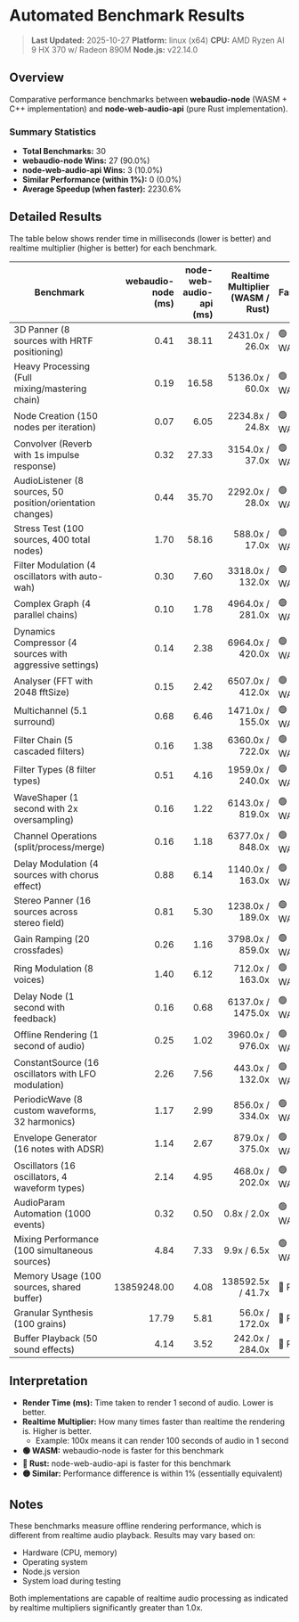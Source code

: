 # Automated Benchmark Results

> **Last Updated:** 2025-10-27
> **Platform:** linux (x64)
> **CPU:** AMD Ryzen AI 9 HX 370 w/ Radeon 890M
> **Node.js:** v22.14.0

## Overview

Comparative performance benchmarks between **webaudio-node** (WASM + C++ implementation) and **node-web-audio-api** (pure Rust implementation).

### Summary Statistics

- **Total Benchmarks:** 30
- **webaudio-node Wins:** 27 (90.0%)
- **node-web-audio-api Wins:** 3 (10.0%)
- **Similar Performance (within 1%):** 0 (0.0%)
- **Average Speedup (when faster):** 2230.6%

## Detailed Results

The table below shows render time in milliseconds (lower is better) and realtime multiplier (higher is better) for each benchmark.

| Benchmark | webaudio-node<br/>(ms) | node-web-audio-api<br/>(ms) | Realtime Multiplier<br/>(WASM / Rust) | Faster | Speedup |
|-----------|----------:|------------:|----------------:|---------|--------:|
| 3D Panner (8 sources with HRTF positioning) | 0.41 | 38.11 | 2431.0x / 26.0x | 🟢 WASM | 9195.1% |
| Heavy Processing (Full mixing/mastering chain) | 0.19 | 16.58 | 5136.0x / 60.0x | 🟢 WASM | 8626.3% |
| Node Creation (150 nodes per iteration) | 0.07 | 6.05 | 2234.8x / 24.8x | 🟢 WASM | 8542.9% |
| Convolver (Reverb with 1s impulse response) | 0.32 | 27.33 | 3154.0x / 37.0x | 🟢 WASM | 8440.6% |
| AudioListener (8 sources, 50 position/orientation changes) | 0.44 | 35.70 | 2292.0x / 28.0x | 🟢 WASM | 8013.6% |
| Stress Test (100 sources, 400 total nodes) | 1.70 | 58.16 | 588.0x / 17.0x | 🟢 WASM | 3321.2% |
| Filter Modulation (4 oscillators with auto-wah) | 0.30 | 7.60 | 3318.0x / 132.0x | 🟢 WASM | 2433.3% |
| Complex Graph (4 parallel chains) | 0.10 | 1.78 | 4964.0x / 281.0x | 🟢 WASM | 1680.0% |
| Dynamics Compressor (4 sources with aggressive settings) | 0.14 | 2.38 | 6964.0x / 420.0x | 🟢 WASM | 1600.0% |
| Analyser (FFT with 2048 fftSize) | 0.15 | 2.42 | 6507.0x / 412.0x | 🟢 WASM | 1513.3% |
| Multichannel (5.1 surround) | 0.68 | 6.46 | 1471.0x / 155.0x | 🟢 WASM | 850.0% |
| Filter Chain (5 cascaded filters) | 0.16 | 1.38 | 6360.0x / 722.0x | 🟢 WASM | 762.5% |
| Filter Types (8 filter types) | 0.51 | 4.16 | 1959.0x / 240.0x | 🟢 WASM | 715.7% |
| WaveShaper (1 second with 2x oversampling) | 0.16 | 1.22 | 6143.0x / 819.0x | 🟢 WASM | 662.5% |
| Channel Operations (split/process/merge) | 0.16 | 1.18 | 6377.0x / 848.0x | 🟢 WASM | 637.5% |
| Delay Modulation (4 sources with chorus effect) | 0.88 | 6.14 | 1140.0x / 163.0x | 🟢 WASM | 597.7% |
| Stereo Panner (16 sources across stereo field) | 0.81 | 5.30 | 1238.0x / 189.0x | 🟢 WASM | 554.3% |
| Gain Ramping (20 crossfades) | 0.26 | 1.16 | 3798.0x / 859.0x | 🟢 WASM | 346.2% |
| Ring Modulation (8 voices) | 1.40 | 6.12 | 712.0x / 163.0x | 🟢 WASM | 337.1% |
| Delay Node (1 second with feedback) | 0.16 | 0.68 | 6137.0x / 1475.0x | 🟢 WASM | 325.0% |
| Offline Rendering (1 second of audio) | 0.25 | 1.02 | 3960.0x / 976.0x | 🟢 WASM | 308.0% |
| ConstantSource (16 oscillators with LFO modulation) | 2.26 | 7.56 | 443.0x / 132.0x | 🟢 WASM | 234.5% |
| PeriodicWave (8 custom waveforms, 32 harmonics) | 1.17 | 2.99 | 856.0x / 334.0x | 🟢 WASM | 155.6% |
| Envelope Generator (16 notes with ADSR) | 1.14 | 2.67 | 879.0x / 375.0x | 🟢 WASM | 134.2% |
| Oscillators (16 oscillators, 4 waveform types) | 2.14 | 4.95 | 468.0x / 202.0x | 🟢 WASM | 131.3% |
| AudioParam Automation (1000 events) | 0.32 | 0.50 | 0.8x / 2.0x | 🟢 WASM | 56.3% |
| Mixing Performance (100 simultaneous sources) | 4.84 | 7.33 | 9.9x / 6.5x | 🟢 WASM | 51.4% |
| Memory Usage (100 sources, shared buffer) | 13859248.00 | 4.08 | 138592.5x / 41.7x | 🔴 Rust | 339687351.0% |
| Granular Synthesis (100 grains) | 17.79 | 5.81 | 56.0x / 172.0x | 🔴 Rust | 206.2% |
| Buffer Playback (50 sound effects) | 4.14 | 3.52 | 242.0x / 284.0x | 🔴 Rust | 17.6% |

## Interpretation

- **Render Time (ms):** Time taken to render 1 second of audio. Lower is better.
- **Realtime Multiplier:** How many times faster than realtime the rendering is. Higher is better.
  - Example: 100x means it can render 100 seconds of audio in 1 second
- **🟢 WASM:** webaudio-node is faster for this benchmark
- **🔴 Rust:** node-web-audio-api is faster for this benchmark
- **🟡 Similar:** Performance difference is within 1% (essentially equivalent)

## Notes

These benchmarks measure offline rendering performance, which is different from realtime audio playback. Results may vary based on:
- Hardware (CPU, memory)
- Operating system
- Node.js version
- System load during testing

Both implementations are capable of realtime audio processing as indicated by realtime multipliers significantly greater than 1.0x.
